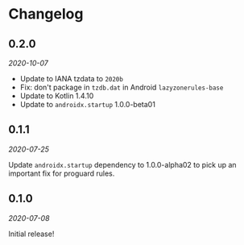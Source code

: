 Changelog
=========

0.2.0
-----

_2020-10-07_

* Update to IANA tzdata to `2020b` 
* Fix: don't package in `tzdb.dat` in Android `lazyzonerules-base`
* Update to Kotlin 1.4.10
* Update to `androidx.startup` 1.0.0-beta01

0.1.1
-----

_2020-07-25_

Update `androidx.startup` dependency to 1.0.0-alpha02 to pick up an important fix for proguard rules.

0.1.0
-----

_2020-07-08_

Initial release!
